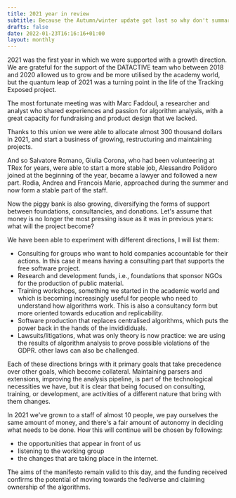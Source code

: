 ```yaml
---
title: 2021 year in review
subtitle: Because the Autumn/winter update got lost so why don't summarize?
drafts: false
date: 2022-01-23T16:16:16+01:00
layout: monthly
---
```


2021 was the first year in which we were supported with a growth direction. We are grateful for the support of the DATACTIVE team who between 2018 and 2020 allowed us to grow and be more utilised by the academy world, but the quantum leap of 2021 was a turning point in the life of the Tracking Exposed project.

The most fortunate meeting was with Marc Faddoul, a researcher and analyst who shared experiences and passion for algorithm analysis, with a great capacity for fundraising and product design that we lacked.

Thanks to this union we were able to allocate almost 300 thousand dollars in 2021, and start a business of growing, restructuring and maintaining projects.

And so Salvatore Romano, Giulia Corona, who had been volunteering at TRex for years, were able to start a more stable job, Alessandro Polidoro joined at the beginning of the year, became a lawyer and followed a new part. Rodia, Andrea and Francois Marie, approached during the summer and now form a stable part of the staff. 

Now the piggy bank is also growing, diversifying the forms of support between foundations, consultancies, and donations. Let's assume that money is no longer the most pressing issue as it was in previous years: what will the project become?


We have been able to experiment with different directions, I will list them:
* Consulting for groups who want to hold companies accountable for their actions.  In this case it means having a consulting part that supports the free software project.
* Research and development funds, i.e., foundations that sponsor NGOs for the production of public material.
* Training workshops, something we started in the academic world and which is becoming increasingly useful for people who need to understand how algorithms work.  This is also a consultancy form but more oriented towards education and replicability.
* Software production that replaces centralised algorithms, which puts the power back in the hands of the invidididuals.
* Lawsuits/litigations, what was only theory is now practice: we are using the results of algorithm analysis to prove possible violations of the GDPR. other laws can also be challenged. 


Each of these directions brings with it primary goals that take precedence over other goals, which become collateral. Maintaining parsers and extensions, improving the analysis pipeline, is part of the technological necessities we have, but it is clear that being focused on consulting, training, or development, are activities of a different nature that bring with them changes.

In 2021 we've grown to a staff of almost 10 people, we pay ourselves the same amount of money, and there's a fair amount of autonomy in deciding what needs to be done. How this will continue will be chosen by following:

* the opportunities that appear in front of us
* listening to the working group 
* the changes that are taking place in the internet. 

The aims of the manifesto remain valid to this day, and the funding received confirms the potential of moving towards the fediverse and claiming ownership of the algorithms.



